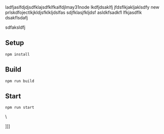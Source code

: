 ladfjaslfdjdjsdfklajsdfklfkalfdjlmay31node
lkdfjdsaklfj
jfdsflkjakljaklsdfy new prlskdfojectlkjkldjsfklkljdslfas
sdjfklasjfkljdsf
asldkfsadkfl
lfkjasdflk
dsakflsdafj


sdfaksldfj



## Setup


`npm install`

## Build

`npm run build`

## Start

`npm run start`










\





]]]

